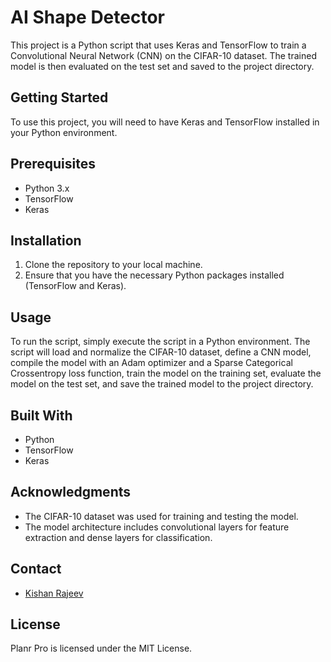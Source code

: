 # AI Shape Detector

This project is a Python script that uses Keras and TensorFlow to train a Convolutional Neural Network (CNN) on the CIFAR-10 dataset. The trained model is then evaluated on the test set and saved to the project directory.

## Getting Started

To use this project, you will need to have Keras and TensorFlow installed in your Python environment. 

## Prerequisites

- Python 3.x
- TensorFlow
- Keras

## Installation

1. Clone the repository to your local machine.
2. Ensure that you have the necessary Python packages installed (TensorFlow and Keras).

## Usage

To run the script, simply execute the script in a Python environment. The script will load and normalize the CIFAR-10 dataset, define a CNN model, compile the model with an Adam optimizer and a Sparse Categorical Crossentropy loss function, train the model on the training set, evaluate the model on the test set, and save the trained model to the project directory.

## Built With

- Python
- TensorFlow
- Keras

## Acknowledgments

- The CIFAR-10 dataset was used for training and testing the model.
- The model architecture includes convolutional layers for feature extraction and dense layers for classification.

## Contact

* [Kishan Rajeev](https://kishan.knowledgeplatter.com/)

## License

Planr Pro is licensed under the MIT License.
